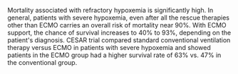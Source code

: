 Mortality associated with refractory hypoxemia is significantly high. In general, patients with severe hypoxemia, even after all the rescue therapies other than ECMO carries an overall risk of mortality near 90%. With ECMO support, the chance of survival increases to 40% to 93%, depending on the patient's diagnosis. CESAR trial compared standard conventional ventilation therapy versus ECMO in patients with severe hypoxemia and showed patients in the ECMO group had a higher survival rate of 63% vs. 47% in the conventional group.